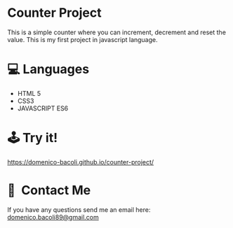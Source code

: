 # Counter Project

This is a simple counter where you can increment, decrement and reset the value. This is my first project in javascript language.



# 💻 Languages

- HTML 5
- CSS3
- JAVASCRIPT ES6



# 🕹 Try it!
https://domenico-bacoli.github.io/counter-project/



# 📧  Contact Me

If you have any questions send me an email here: domenico.bacoli89@gmail.com
